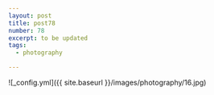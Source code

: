 ```yaml
---
layout: post
title: post78
number: 78
excerpt: to be updated
tags:
  - photography

---
```


![_config.yml]({{ site.baseurl }}/images/photography/16.jpg)
